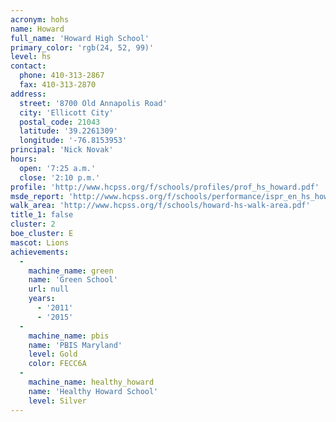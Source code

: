 ```yaml
---
acronym: hohs
name: Howard
full_name: 'Howard High School'
primary_color: 'rgb(24, 52, 99)'
level: hs
contact:
  phone: 410-313-2867
  fax: 410-313-2870
address:
  street: '8700 Old Annapolis Road'
  city: 'Ellicott City'
  postal_code: 21043
  latitude: '39.2261309'
  longitude: '-76.8153953'
principal: 'Nick Novak'
hours:
  open: '7:25 a.m.'
  close: '2:10 p.m.'
profile: 'http://www.hcpss.org/f/schools/profiles/prof_hs_howard.pdf'
msde_report: 'http://www.hcpss.org/f/schools/performance/ispr_en_hs_howard.pdf'
walk_area: 'http://www.hcpss.org/f/schools/howard-hs-walk-area.pdf'
title_1: false
cluster: 2
boe_cluster: E
mascot: Lions
achievements:
  -
    machine_name: green
    name: 'Green School'
    url: null
    years:
      - '2011'
      - '2015'
  -
    machine_name: pbis
    name: 'PBIS Maryland'
    level: Gold
    color: FECC6A
  -
    machine_name: healthy_howard
    name: 'Healthy Howard School'
    level: Silver
---
```

